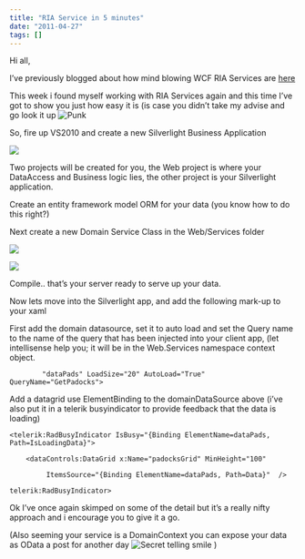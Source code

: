 ```yaml
---
title: "RIA Service in 5 minutes"
date: "2011-04-27"
tags: []
---
```


Hi all,

I’ve previously blogged about how mind blowing WCF RIA Services are [here](/blog/post/2010/03/15/RIA-Services.aspx)

This week i found myself working with RIA Services again and this time I’ve got to show you just how easy it is (is case you didn’t take my advise and go look it up ![Punk](/blog/image.axd?picture=wlEmoticon-punk.png)

So, fire up VS2010 and create a new Silverlight Business Application

![](/images//blog/image.axd?picture=image_thumb_49.png)

Two projects will be created for you, the Web project is where your DataAccess and Business logic lies, the other project is your Silverlight application.

Create an entity framework model ORM for your data (you know how to do this right?)

Next create a new Domain Service Class in the Web/Services folder

![](/images//blog/image.axd?picture=image_thumb_50.png)

![](/images//blog/image.axd?picture=image_thumb_51.png)

Compile.. that’s your server ready to serve up your data.

Now lets move into the Silverlight app, and add the following mark-up to your xaml

First add the domain datasource, set it to auto load and set the Query name to the name of the query that has been injected into your client app, (let intellisense help you; it will be in the Web.Services namespace context object.

            "dataPads" LoadSize="20" AutoLoad="True" QueryName="GetPadocks">

Add a datagrid use ElementBinding to the domainDataSource above (i’ve also put it in a telerik busyindicator to provide feedback that the data is loading)

    <telerik:RadBusyIndicator IsBusy="{Binding ElementName=dataPads, Path=IsLoadingData}">

        <dataControls:DataGrid x:Name="padocksGrid" MinHeight="100"

             ItemsSource="{Binding ElementName=dataPads, Path=Data}"  />

    telerik:RadBusyIndicator>

Ok I’ve once again skimped on some of the detail but it’s a really nifty approach and i encourage you to give it a go.

(Also seeming your service is a DomainContext you can expose your data as OData a post for another day ![Secret telling smile](/blog/image.axd?picture=wlEmoticon-secrettellingsmile_1.png) )
